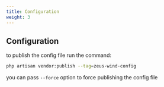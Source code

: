 ```yaml
---
title: Configuration
weight: 3
---
```


## Configuration

to publish the config file run the command:

```bash
php artisan vendor:publish --tag=zeus-wind-config
```

you can pass `--force` option to force publishing the config file
